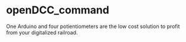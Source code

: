 # openDCC_command
One Arduino and four potientiometers are the low cost solution to profit from your digitalized railroad.

